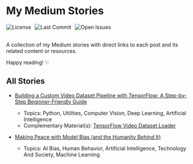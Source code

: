 # My Medium Stories
<div style="display: flex; gap: 10px; flex-wrap: wrap;">
    <img src="https://img.shields.io/github/license/AliKHaliliT/My-Medium-Stories" alt="License">
    <img src="https://img.shields.io/github/last-commit/AliKHaliliT/My-Medium-Stories" alt="Last Commit">
    <img src="https://img.shields.io/github/issues/AliKHaliliT/My-Medium-Stories" alt="Open Issues">
</div>
<br/>

A collection of my Medium stories with direct links to each post and its related content or resources.

Happy reading! ✨

<!-- ## 🌟 Featured Stories

1. **[Title of Story 1](link-to-story-1)**  
2. **[Title of Story 2](link-to-story-2)**  
3. **[Title of Story 3](link-to-story-3)**   -->

##  All Stories

- [Building a Custom Video Dataset Pipeline with TensorFlow: A Step-by-Step Beginner-Friendly Guide](https://medium.com/@ali.khalili.t98/building-a-custom-video-dataset-pipeline-with-tensorflow-a-step-by-step-beginner-friendly-guide-14750725dbc5)  
    - Topics: Python, Utilities, Computer Vision, Deep Learning, Artificial Intelligence
    - Complementary Material(s): [TensorFlow Video Dataset Loader](https://github.com/AliKHaliliT/TensorFlow-Video-Dataset-Loader)

- [Making Peace with Model Bias (and the Humanity Behind It)](https://medium.com/@ali.khalili.t98/making-peace-with-model-bias-and-the-humanity-behind-it-ccc1754bb9a9)
    - Topics: AI Bias, Human Behavior, Artificial Intelligence, Technology And Society, Machine Learning